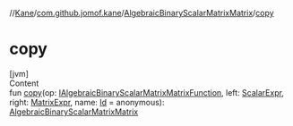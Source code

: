 //[Kane](../../index.md)/[com.github.jomof.kane](../index.md)/[AlgebraicBinaryScalarMatrixMatrix](index.md)/[copy](copy.md)



# copy  
[jvm]  
Content  
fun [copy](copy.md)(op: [IAlgebraicBinaryScalarMatrixMatrixFunction](../-i-algebraic-binary-scalar-matrix-matrix-function/index.md), left: [ScalarExpr](../-scalar-expr/index.md), right: [MatrixExpr](../-matrix-expr/index.md), name: [Id](../../com.github.jomof.kane.impl/index.md#%5Bcom.github.jomof.kane.impl%2FId%2F%2F%2FPointingToDeclaration%2F%5D%2FClasslikes%2F-1691848896) = anonymous): [AlgebraicBinaryScalarMatrixMatrix](index.md)  



